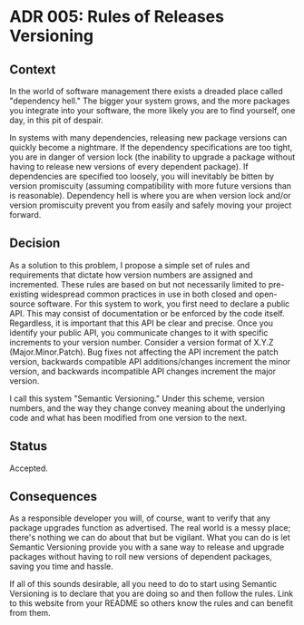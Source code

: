 <!--
© 2021 Marco Bresciani

Copying and distribution of this file, with or without modification, are
permitted in any medium without royalty provided the copyright notice
and this notice are preserved.
This file is offered as-is, without any warranty.

SPDX-FileCopyrightText: 2021 Marco Bresciani

SPDX-License-Identifier: FSFAP
-->
# ADR 005: Rules of Releases Versioning

## Context
In the world of software management there exists a dreaded place called
"dependency hell."
The bigger your system grows, and the more packages you integrate into
your software, the more likely you are to find yourself, one day, in
this pit of despair.

In systems with many dependencies, releasing new package versions can
quickly become a nightmare.
If the dependency specifications are too tight, you are in danger of
version lock (the inability to upgrade a package without having to
release new versions of every dependent package).
If dependencies are specified too loosely, you will inevitably be bitten
by version promiscuity (assuming compatibility with more future versions
than is reasonable).
Dependency hell is where you are when version lock and/or version
promiscuity prevent you from easily and safely moving your project
forward.

## Decision
As a solution to this problem, I propose a simple set of rules and
requirements that dictate how version numbers are assigned and
incremented.
These rules are based on but not necessarily limited to pre-existing
widespread common practices in use in both closed and open-source
software.
For this system to work, you first need to declare a public API.
This may consist of documentation or be enforced by the code itself.
Regardless, it is important that this API be clear and precise.
Once you identify your public API, you communicate changes to it with
specific increments to your version number.
Consider a version format of X.Y.Z (Major.Minor.Patch).
Bug fixes not affecting the API increment the patch version, backwards
compatible API additions/changes increment the minor version, and
backwards incompatible API changes increment the major version.

I call this system "Semantic Versioning."
Under this scheme, version numbers, and the way they change convey
meaning about the underlying code and what has been modified from one
version to the next.

## Status
Accepted.

## Consequences
As a responsible developer you will, of course, want to verify that any
package upgrades function as advertised.
The real world is a messy place; there's nothing we can do about that
but be vigilant.
What you can do is let Semantic Versioning provide you with a sane way
to release and upgrade packages without having to roll new versions of
dependent packages, saving you time and hassle.

If all of this sounds desirable, all you need to do to start using
Semantic Versioning is to declare that you are doing so and then follow
the rules.
Link to this website from your README so others know the rules and can
benefit from them.
